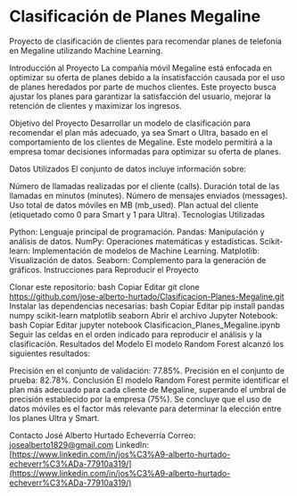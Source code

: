 # Clasificación de Planes Megaline

Proyecto de clasificación de clientes para recomendar planes de telefonía en Megaline utilizando Machine Learning.

Introducción al Proyecto La compañía móvil Megaline está enfocada en optimizar su oferta de planes debido a la insatisfacción causada por el uso de planes heredados por parte de muchos clientes. Este proyecto busca ajustar los planes para garantizar la satisfacción del usuario, mejorar la retención de clientes y maximizar los ingresos.

Objetivo del Proyecto Desarrollar un modelo de clasificación para recomendar el plan más adecuado, ya sea Smart o Ultra, basado en el comportamiento de los clientes de Megaline. Este modelo permitirá a la empresa tomar decisiones informadas para optimizar su oferta de planes.

Datos Utilizados El conjunto de datos incluye información sobre:

Número de llamadas realizadas por el cliente (calls).
Duración total de las llamadas en minutos (minutes).
Número de mensajes enviados (messages).
Uso total de datos móviles en MB (mb_used).
Plan actual del cliente (etiquetado como 0 para Smart y 1 para Ultra).
Tecnologías Utilizadas

Python: Lenguaje principal de programación.
Pandas: Manipulación y análisis de datos.
NumPy: Operaciones matemáticas y estadísticas.
Scikit-learn: Implementación de modelos de Machine Learning.
Matplotlib: Visualización de datos.
Seaborn: Complemento para la generación de gráficos.
Instrucciones para Reproducir el Proyecto

Clonar este repositorio:
bash
Copiar
Editar
git clone https://github.com/jose-alberto-hurtado/Clasificacion-Planes-Megaline.git
Instalar las dependencias necesarias:
bash
Copiar
Editar
pip install pandas numpy scikit-learn matplotlib seaborn
Abrir el archivo Jupyter Notebook:
bash
Copiar
Editar
jupyter notebook Clasificacion_Planes_Megaline.ipynb
Seguir las celdas en el orden indicado para reproducir el análisis y la clasificación.
Resultados del Modelo El modelo Random Forest alcanzó los siguientes resultados:

Precisión en el conjunto de validación: 77.85%.
Precisión en el conjunto de prueba: 82.78%.
Conclusión El modelo Random Forest permite identificar el plan más adecuado para cada cliente de Megaline, superando el umbral de precisión establecido por la empresa (75%). Se concluye que el uso de datos móviles es el factor más relevante para determinar la elección entre los planes Ultra y Smart.

Contacto José Alberto Hurtado Echeverría
Correo: josealberto1829@gmail.com
LinkedIn: [https://www.linkedin.com/in/jos%C3%A9-alberto-hurtado-echeverr%C3%ADa-77910a319/](https://www.linkedin.com/in/jos%C3%A9-alberto-hurtado-echeverr%C3%ADa-77910a319/)
